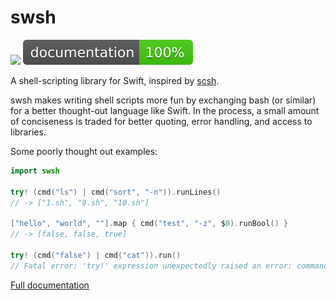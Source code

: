 # swsh

![](https://github.com/cobbal/swsh/workflows/tests/badge.svg) ![](docs/badge.svg)

A shell-scripting library for Swift, inspired by [scsh][2].

swsh makes writing shell scripts more fun by exchanging bash (or similar) for a better thought-out language like Swift. In the process,
a small amount of conciseness is traded for better quoting, error handling, and access to libraries.

Some poorly thought out examples:
```swift
import swsh

try! (cmd("ls") | cmd("sort", "-n")).runLines()
// -> ["1.sh", "9.sh", "10.sh"]

["hello", "world", ""].map { cmd("test", "-z", $0).runBool() }
// -> [false, false, true]

try! (cmd("false") | cmd("cat")).run()
// Fatal error: 'try!' expression unexpectedly raised an error: command "false" failed with exit code 256
```

[Full documentation][2]

[1]: https://scsh.net/
[2]: https://cobbal.github.io/swsh/
